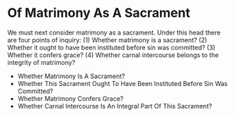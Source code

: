 # Of Matrimony As A Sacrament

We must next consider matrimony as a sacrament. Under this head there are four points of inquiry:
(1) Whether matrimony is a sacrament?
(2) Whether it ought to have been instituted before sin was committed?
(3) Whether it confers grace?
(4) Whether carnal intercourse belongs to the integrity of matrimony?

* Whether Matrimony Is A Sacrament?
* Whether This Sacrament Ought To Have Been Instituted Before Sin Was Committed?
* Whether Matrimony Confers Grace?
* Whether Carnal Intercourse Is An Integral Part Of This Sacrament?